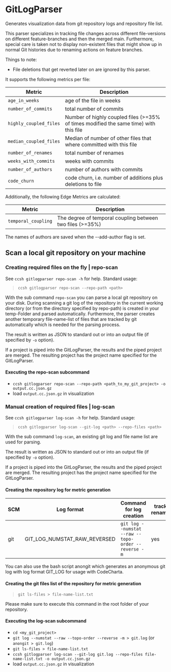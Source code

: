 # GitLogParser

Generates visualization data from git repository logs and repository file list.

This parser specializes in tracking file changes across different file-versions on different feature-branches and then
the merged main.
Furthermore, special care is taken not to display non-existent files that might show up in normal Git histories due to
renaming actions on feature branches.

Things to note:

-   File deletions that get reverted later on are ignored by this parser.

It supports the following metrics per file:

| Metric                 | Description                                                                           |
| ---------------------- | ------------------------------------------------------------------------------------- |
| `age_in_weeks`         | age of the file in weeks                                                              |
| `number_of_commits`    | total number of commits                                                               |
| `highly_coupled_files` | Number of highly coupled files (>=35% of times modified the same time) with this file |
| `median_coupled_files` | Median of number of other files that where committed with this file                   |
| `number_of_renames`    | total number of renames                                                               |
| `weeks_with_commits`   | weeks with commits                                                                    |
| `number_of_authors`    | number of authors with commits                                                        |
| `code_churn`           | code churn, i.e. number of additions plus deletions to file                           |

Additionally, the following Edge Metrics are calculated:

| Metric              | Description                                               |
| ------------------- | --------------------------------------------------------- |
| `temporal_coupling` | The degree of temporal coupling between two files (>=35%) |

The names of authors are saved when the --add-author flag is set.

## Scan a local git repository on your machine

### Creating required files on the fly | repo-scan

See `ccsh gitlogparser repo-scan -h` for help. Standard usage:

> `ccsh gitlogparser repo-scan --repo-path <path>`

With the sub command `repo-scan` you can parse a local git repository on your disk. During scanning a git log of the
repository in the current working directory (or from the directory specified by repo-path) is created in your
temp-Folder and parsed automatically. Furthermore, the parser creates another temporary file-name-list of files that are
tracked by git automatically which is needed for the parsing process.

The result is written as JSON to standard out or into an output file (if specified by `-o` option).

If a project is piped into the GitLogParser, the results and the piped project are merged.
The resulting project has the project name specified for the GitLogParser.

#### Executing the repo-scan subcommand

-   `ccsh gitlogparser repo-scan --repo-path <path_to_my_git_project> -o output.cc.json.gz`
-   load `output.cc.json.gz` in visualization

### Manual creation of required files | log-scan

See `ccsh gitlogparser log-scan -h` for help. Standard usage:

> `ccsh gitlogparser log-scan --git-log <path> --repo-files <path>`

With the sub command `log-scan`, an existing git log and file name list are used for parsing.

The result is written as JSON to standard out or into an output file (if specified by `-o` option).

If a project is piped into the GitLogParser, the results and the piped project are merged.
The resulting project has the project name specified for the GitLogParser.

#### Creating the repository log for metric generation

| SCM | Log format                   | Command for log creation                            | tracks renames | ignores deleted files | supports code churn |
| --- | ---------------------------- | --------------------------------------------------- | -------------- | --------------------- | ------------------- |
| git | GIT_LOG_NUMSTAT_RAW_REVERSED | `git log --numstat --raw --topo-order --reverse -m` | yes            | yes                   | yes                 |

You can also use the bash script anongit which generates an anonymous git log with log format GIT_LOG for usage with
CodeCharta.

#### Creating the git files list of the repository for metric generation

> `git ls-files > file-name-list.txt`

Please make sure to execute this command in the root folder of your repository.

#### Executing the log-scan subcommand

-   `cd <my_git_project>`
-   `git log --numstat --raw --topo-order --reverse -m > git.log` (or `anongit > git.log`)
-   `git ls-files > file-name-list.txt`
-   `ccsh gitlogparser log-scan --git-log git.log --repo-files file-name-list.txt -o output.cc.json.gz`
-   load `output.cc.json.gz` in visualization
